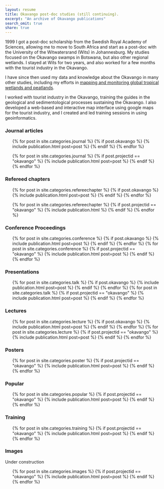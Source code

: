 ```yaml
---
layout: resume
title: Okavango post-doc studies (still continuing).
excerpt: "An archive of Okavango publications"
search_omit: true
share: true
---
```

1999 I got a post-doc scholarship from the Swedish Royal Academy of Sciences, allowing me to move to South Africa and start as a post-doc with the University of the Witwatersrand (Wits) in Johannesburg. My studies focused on the Okavango swamps in Botswana, but also other regional wetlands. I stayed at Wits for two years, and also worked for a few months with the tourist industry in the Okavango.

I have since then used my data and knowledge about the Okavango in many other studies, including my efforts in [mapping and monitoring global tropical wetlands and peatlands](../swamp/).

I worked with tourist industry in the Okavango, training the guides in the geological and sedimentological processes sustaining the Okavango. I also developed a web-based and interactive map interface using google maps for the tourist industry, and I created and led training sessions in using geoinformatics.

### Journal articles

<ul class="post-list">

{% for post in site.categories.journal %}
  {% if post.okavango %}
    {% include publication.html post=post %}
  {% endif %}
{% endfor %}

{% for post in site.categories.journal %}
  {% if post.projectid == "okavango" %}
    {% include publication.html post=post %}
  {% endif %}
{% endfor %}  
</ul>

### Refereed chapters

<ul class="post-list">
{% for post in site.categories.refereechapter %}
  {% if post.okavango %}
    {% include publication.html post=post %}
  {% endif %}
{% endfor %}

{% for post in site.categories.refereechapter %}
  {% if post.projectid == "okavango" %}
    {% include publication.html %}
  {% endif %}
{% endfor %}
</ul>

### Conference Proceedings

<ul class="post-list">
{% for post in site.categories.conference %}
  {% if post.okavango %}
    {% include publication.html post=post %}
  {% endif %}
{% endfor %}
{% for post in site.categories.conference %}
  {% if post.projectid == "okavango" %}
    {% include publication.html post=post %}
  {% endif %}
{% endfor %}  
</ul>

### Presentations

<ul class="post-list">
{% for post in site.categories.talk %}
  {% if post.okavango %}
    {% include publication.html post=post %}
  {% endif %}
{% endfor %}
{% for post in site.categories.talk %}
  {% if post.projectid == "okavango" %}
    {% include publication.html post=post %}
  {% endif %}
{% endfor %}  
</ul>

### Lectures

<ul class="post-list">
{% for post in site.categories.lecture %}
  {% if post.okavango %}
    {% include publication.html post=post %}
  {% endif %}
{% endfor %}
{% for post in site.categories.lecture %}
  {% if post.projectid == "okavango" %}
    {% include publication.html post=post %}
  {% endif %}
{% endfor %}  
</ul>

### Posters

<ul class="post-list">
{% for post in site.categories.poster %}
  {% if post.projectid == "okavango" %}
    {% include publication.html post=post %}
  {% endif %}
{% endfor %}  
</ul>

### Popular

<ul class="post-list">
{% for post in site.categories.popular %}
  {% if post.projectid == "okavango" %}
    {% include publication.html post=post %}
  {% endif %}
{% endfor %}  
</ul>

### Training

<ul class="post-list">
{% for post in site.categories.training %}
  {% if post.projectid == "okavango" %}
    {% include publication.html post=post %}
  {% endif %}
{% endfor %}  
</ul>

### Images
Under construction
<ul class="post-list">
{% for post in site.categories.images %}
  {% if post.projectid == "okavango" %}
    {% include publication.html post=post %}
  {% endif %}
{% endfor %}  
</ul>
